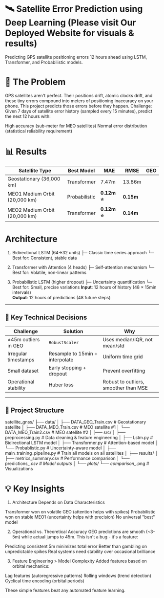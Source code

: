 # 🛰️ Satellite Error Prediction using Deep Learning (Please visit Our Deployed Website for visuals & results)

Predicting GPS satellite positioning errors 12 hours ahead using LSTM, Transformer, and Probabilistic models.

# 🎯 The Problem
GPS satellites aren't perfect. Their positions drift, atomic clocks drift, and these tiny errors compound into meters of positioning inaccuracy on your phone. This project predicts those errors before they happen.
Challenge: Given 7 days of satellite error history (sampled every 15 minutes), predict the next 12 hours with:

High accuracy (sub-meter for MEO satellites)
Normal error distribution (statistical reliability requirement)

# 📊 Results
| Satellite Type | Best Model     | MAE   | RMSE  | GEO |
|----------------|----------------|-------|-------|-----|
| Geostationary (36,000 km) | Transformer | 7.47m | 13.86m |   |
| MEO1 Medium Orbit (20,000 km) | Probabilistic | **0.12m ⭐** | **0.15m** |   |
| MEO2 Medium Orbit (20,000 km) | Transformer | **0.12m ⭐** | **0.14m** |   |

# Architecture

1. Bidirectional LSTM (64→32 units)
   ├─ Classic time series approach
   └─ Best for: Consistent, stable data

2. Transformer with Attention (4 heads)
   ├─ Self-attention mechanism
   └─ Best for: Volatile, non-linear patterns

3. Probabilistic LSTM (higher dropout)
   ├─ Uncertainty quantification
   └─ Best for: Small, precise variations
**Input**: 12 hours of history (48 × 15min intervals)  
**Output**: 12 hours of predictions (48 future steps)

---

## 🔧 Key Technical Decisions

| Challenge | Solution | Why |
|-----------|----------|-----|
| ±45m outliers in GEO | `RobustScaler` | Uses median/IQR, not mean/std |
| Irregular timestamps | Resample to 15min + interpolate | Uniform time grid |
| Small dataset | Early stopping + dropout | Prevent overfitting |
| Operational stability | Huber loss | Robust to outliers, smoother than MSE |

---

## 📁 Project Structure

satellite_gnss/
├── data/
│   ├── DATA_GEO_Train.csv      # Geostationary satellite
│   ├── DATA_MEO_Train.csv      # MEO satellite #1
│   └── DATA_MEO_Train2.csv     # MEO satellite #2
│
├── src/
│   ├── preprocessing.py        # Data cleaning & feature engineering
│   ├── Lstm.py                 # Bidirectional LSTM model
│   ├── Transformer.py          # Attention-based model
│   └── Probablistic.py         # Uncertainty-aware model
│
├── main_training_pipeline.py   # Train all models on all satellites
│
├── results/
│   ├── metrics_summary.csv     # Performance comparison
│   └── predictions_*.csv       # Model outputs
│
└── plots/
    └── comparison_*.png        # Visualizations

# 💡 Key Insights
1. Architecture Depends on Data Characteristics

Transformer won on volatile GEO (attention helps with spikes)
Probabilistic won on stable MEO1 (uncertainty helps with precision)
No universal "best" model

2. Operational vs. Theoretical Accuracy
GEO predictions are smooth (~3-5m) while actual jumps to 45m. This isn't a bug - it's a feature:

Predicting consistent 5m minimizes total error
Better than gambling on unpredictable spikes
Real systems need stability over occasional brilliance

3. Feature Engineering > Model Complexity
Added features based on orbital mechanics:

Lag features (autoregressive patterns)
Rolling windows (trend detection)
Cyclical time encoding (orbital periods)

These simple features beat any automated feature learning.

